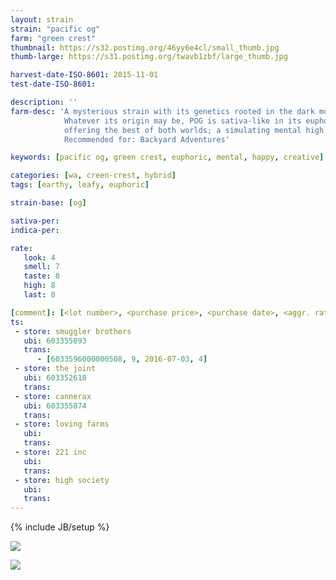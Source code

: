 ```yaml
---
layout: strain
strain: "pacific og"
farm: "green crest"
thumbnail: https://s32.postimg.org/46yy6e4cl/small_thumb.jpg
thumb-large: https://s31.postimg.org/twavb1zbf/large_thumb.jpg

harvest-date-ISO-8601: 2015-11-01
test-date-ISO-8601: 

description: ''
farm-desc: 'A mysterious strain with its genetics rooted in the dark mountain valleys of California. 
            Whatever its origin may be, POG is sativa-like in its euphoric and happy effects, 
            offering the best of both worlds; a simulating mental high with a relaxing but not diabling body stone.
            Recommended for: Backyard Adventures'

keywords: [pacific og, green crest, euphoric, mental, happy, creative]

categories: [wa, creen-crest, hybrid]
tags: [earthy, leafy, euphoric]

strain-base: [og]

sativa-per: 
indica-per: 

rate:
   look: 4
   smell: 7
   taste: 8
   high: 8
   last: 8

[comment]: [<lot number>, <purchase price>, <purchase date>, <aggr. rating (of 5)>]
ts: 
 - store: smuggler brothers
   ubi: 603355893
   trans: 
      - [6033596000000508, 9, 2016-07-03, 4]
 - store: the joint
   ubi: 603352618
   trans: 
 - store: cannerax
   ubi: 603355874
   trans: 
 - store: loving farms
   ubi: 
   trans: 
 - store: 221 inc
   ubi: 
   trans: 
 - store: high society
   ubi: 
   trans: 
---
```

{% include JB/setup %}

![](https://s31.postimg.org/rpo4qyf1z/WP_20160703_15_00_53_Pro.jpg)

![](https://s31.postimg.org/a0wdzc3av/WP_20160703_15_01_44_Pro.jpg)
